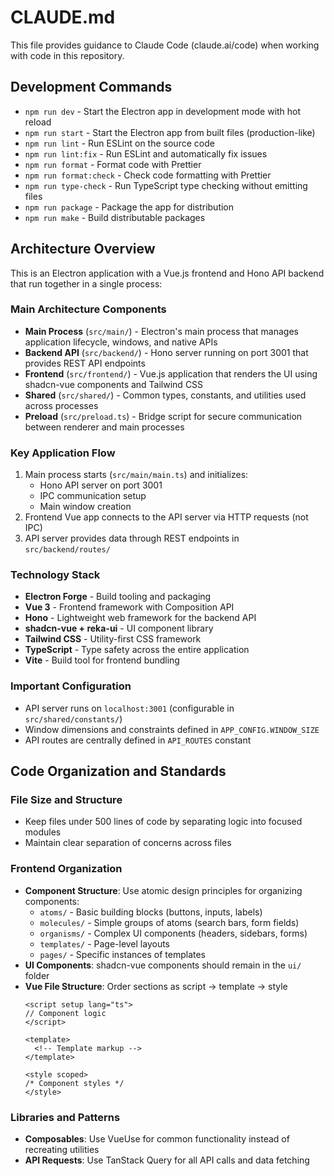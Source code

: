 # CLAUDE.md

This file provides guidance to Claude Code (claude.ai/code) when working with code in this repository.

## Development Commands

- `npm run dev` - Start the Electron app in development mode with hot reload
- `npm run start` - Start the Electron app from built files (production-like)
- `npm run lint` - Run ESLint on the source code
- `npm run lint:fix` - Run ESLint and automatically fix issues
- `npm run format` - Format code with Prettier
- `npm run format:check` - Check code formatting with Prettier
- `npm run type-check` - Run TypeScript type checking without emitting files
- `npm run package` - Package the app for distribution
- `npm run make` - Build distributable packages

## Architecture Overview

This is an Electron application with a Vue.js frontend and Hono API backend that run together in a single process:

### Main Architecture Components

- **Main Process** (`src/main/`) - Electron's main process that manages application lifecycle, windows, and native APIs
- **Backend API** (`src/backend/`) - Hono server running on port 3001 that provides REST API endpoints
- **Frontend** (`src/frontend/`) - Vue.js application that renders the UI using shadcn-vue components and Tailwind CSS
- **Shared** (`src/shared/`) - Common types, constants, and utilities used across processes
- **Preload** (`src/preload.ts`) - Bridge script for secure communication between renderer and main processes

### Key Application Flow

1. Main process starts (`src/main/main.ts`) and initializes:
   - Hono API server on port 3001
   - IPC communication setup
   - Main window creation
2. Frontend Vue app connects to the API server via HTTP requests (not IPC)
3. API server provides data through REST endpoints in `src/backend/routes/`

### Technology Stack

- **Electron Forge** - Build tooling and packaging
- **Vue 3** - Frontend framework with Composition API
- **Hono** - Lightweight web framework for the backend API
- **shadcn-vue + reka-ui** - UI component library
- **Tailwind CSS** - Utility-first CSS framework
- **TypeScript** - Type safety across the entire application
- **Vite** - Build tool for frontend bundling

### Important Configuration

- API server runs on `localhost:3001` (configurable in `src/shared/constants/`)
- Window dimensions and constraints defined in `APP_CONFIG.WINDOW_SIZE`
- API routes are centrally defined in `API_ROUTES` constant

## Code Organization and Standards

### File Size and Structure
- Keep files under 500 lines of code by separating logic into focused modules
- Maintain clear separation of concerns across files

### Frontend Organization
- **Component Structure**: Use atomic design principles for organizing components:
  - `atoms/` - Basic building blocks (buttons, inputs, labels)
  - `molecules/` - Simple groups of atoms (search bars, form fields)
  - `organisms/` - Complex UI components (headers, sidebars, forms)
  - `templates/` - Page-level layouts
  - `pages/` - Specific instances of templates
- **UI Components**: shadcn-vue components should remain in the `ui/` folder
- **Vue File Structure**: Order sections as script → template → style
  ```vue
  <script setup lang="ts">
  // Component logic
  </script>

  <template>
    <!-- Template markup -->
  </template>

  <style scoped>
  /* Component styles */
  </style>
  ```

### Libraries and Patterns
- **Composables**: Use VueUse for common functionality instead of recreating utilities
- **API Requests**: Use TanStack Query for all API calls and data fetching